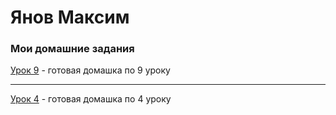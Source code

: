 # Янов Максим
### Мои домашние задания
[Урок 9](myanov.github.io/Lession_9/src/
 "Домашнее задание по 9 уроку") - готовая домашка по 9 уроку
 ***
[Урок 4](myanov.github.io/Lession_4/book/src/
 "Домашнее задание по 4 уроку") - готовая домашка по 4 уроку
